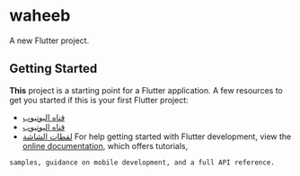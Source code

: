 # waheeb

A new Flutter project.

## Getting Started

**This** project is a starting point for a Flutter application.
A few resources to get you started if this is your first Flutter project:

- [قناه اليوتيوب](https://docs.flutter.dev/get-started/codelab)
- [قناه اليوتيوب](https://docs.flutter.dev/get-started/codelab)
- [لقطات الشاشة](images/ar.png)
For help getting started with Flutter development, view the
[online documentation](https://docs.flutter.dev/), which offers tutorials,
```
samples, guidance on mobile development, and a full API reference.
```
